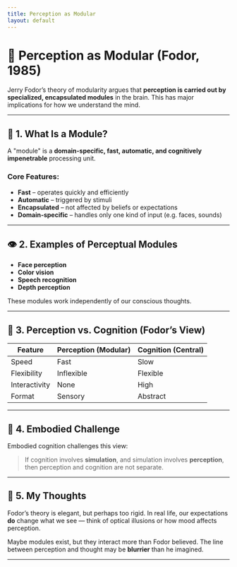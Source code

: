 ```yaml
---
title: Perception as Modular
layout: default
---
```


# 🧱 Perception as Modular (Fodor, 1985)

Jerry Fodor’s theory of modularity argues that **perception is carried out by specialized, encapsulated modules** in the brain. This has major implications for how we understand the mind.

---

## 🧠 1. What Is a Module?

A "module" is a **domain-specific, fast, automatic, and cognitively impenetrable** processing unit.

### Core Features:

- **Fast** – operates quickly and efficiently
- **Automatic** – triggered by stimuli
- **Encapsulated** – not affected by beliefs or expectations
- **Domain-specific** – handles only one kind of input (e.g. faces, sounds)

---

## 👁️ 2. Examples of Perceptual Modules

- **Face perception**
- **Color vision**
- **Speech recognition**
- **Depth perception**

These modules work independently of our conscious thoughts.

---

## 🧠 3. Perception vs. Cognition (Fodor’s View)

| Feature        | Perception (Modular) | Cognition (Central)    |
|----------------|-----------------------|-------------------------|
| Speed          | Fast                  | Slow                    |
| Flexibility    | Inflexible            | Flexible                |
| Interactivity  | None                  | High                    |
| Format         | Sensory               | Abstract                |

---

## 🤔 4. Embodied Challenge

Embodied cognition challenges this view:

> If cognition involves **simulation**, and simulation involves **perception**, then perception and cognition are not separate.

---

## 💭 5. My Thoughts

Fodor’s theory is elegant, but perhaps too rigid. In real life, our expectations **do** change what we see — think of optical illusions or how mood affects perception.

Maybe modules exist, but they interact more than Fodor believed. The line between perception and thought may be **blurrier** than he imagined.

---